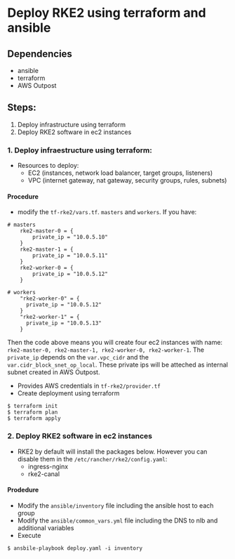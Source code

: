 # Deploy RKE2 using terraform and ansible

## Dependencies
- ansible
- terraform
- AWS Outpost

## Steps:
1. Deploy infrastructure using terraform
2. Deploy RKE2 software in ec2 instances

### 1. Deploy infraestructure using terraform:
- Resources to deploy:
  - EC2 (instances, network load balancer, target groups, listeners)
  - VPC (internet gateway, nat gateway, security groups, rules, subnets)

#### Procedure

- modify the `tf-rke2/vars.tf`. `masters` and `workers`. If you have:

```
# masters
    rke2-master-0 = {
        private_ip = "10.0.5.10"
    }
    rke2-master-1 = {
        private_ip = "10.0.5.11"
    }
    rke2-worker-0 = {
        private_ip = "10.0.5.12"
    }

# workers
    "rke2-worker-0" = {
      private_ip = "10.0.5.12"
    }
    "rke2-worker-1" = {
      private_ip = "10.0.5.13"
    }
```

Then the code above means you will create four ec2 instances with name: `rke2-master-0, rke2-master-1, rke2-worker-0, rke2-worker-1`.  The `private_ip` depends on the `var.vpc_cidr` and the `var.cidr_block_snet_op_local`. These private ips will be atteched as internal subnet created in AWS Outpost.

- Provides AWS credentials in `tf-rke2/provider.tf`
- Create deployment using terraform

```
$ terraform init
$ terraform plan
$ terraform apply
```

### 2. Deploy RKE2 software in ec2 instances

- RKE2 by default will install the packages below. However you can disable them in the `/etc/rancher/rke2/config.yaml`:
  - ingress-nginx
  - rke2-canal

#### Prodedure

- Modify the `ansible/inventory` file including the ansible host to each group
- Modify the `ansible/common_vars.yml` file including the DNS to nlb and additional variables
- Execute

```
$ ansbile-playbook deploy.yaml -i inventory
```